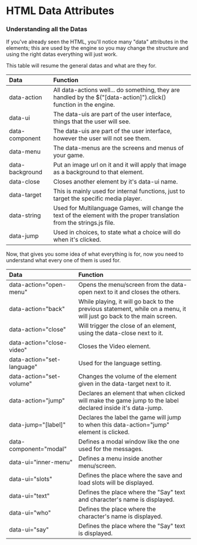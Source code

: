 # HTML Data Attributes



### Understanding all the Datas

If you've already seen the HTML, you'll notice many "data" attributes in the elements; this are used by the engine so you may change the structure and using the right datas everything will just work.

This table will resume the general datas and what are they for.

| Data | Function |
| :--- | :--- |
| data-action | All data-actions well... do something, they are handled by the $\("\[data-action\]"\).click\(\) function in the engine. |
| data-ui | The data-uis are part of the user interface, things that the user will see. |
| data-component | The data-uis are part of the user interface, however the user will not see them. |
| data-menu | The data-menus are the screens and menus of your game. |
| data-background | Put an image url on it and it will apply that image as a background to that element. |
| data-close | Closes another element by it's data-ui name. |
| data-target | This is mainly used for internal functions, just to target the specific media player. |
| data-string | Used for Multilanguage Games, will change the text of the element with the proper translation from the strings.js file. |
| data-jump | Used in choices, to state what a choice will do when it's clicked. |

Now, that gives you some idea of what everything is for, now you need to understand what every one of them is used for.

| Data | Function |
| :--- | :--- |
| data-action="open-menu" | Opens the menu/screen from the data-open next to it and closes the others. |
| data-action="back" | While playing, it will go back to the previous statement, while on a menu, it will just go back to the main screen. |
| data-action="close" | Will trigger the close of an element, using the data-close next to it. |
| data-action="close-video" | Closes the Video element. |
| data-action="set-language" | Used for the language setting. |
| data-action="set-volume" | Changes the volume of the element given in the data-target next to it. |
| data-action="jump" | Declares an element that when clicked will make the game jump to the label declared inside it's data-jump. |
| data-jump="\[label\]" | Declares the label the game will jump to when this data-action="jump" element is clicked. |
| data-component="modal" | Defines a modal window like the one used for the messages. |
| data-ui="inner-menu" | Defines a menu inside another menu/screen. |
| data-ui="slots" | Defines the place where the save and load slots will be displayed. |
| data-ui="text" | Defines the place where the "Say" text and character's name is displayed. |
| data-ui="who" | Defines the place where the character's name is displayed. |
| data-ui="say" | Defines the place where the "Say" text is displayed. |

